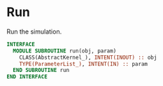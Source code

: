 # Run

Run the simulation.

```fortran
INTERFACE
  MODULE SUBROUTINE run(obj, param)
    CLASS(AbstractKernel_), INTENT(INOUT) :: obj
    TYPE(ParameterList_), INTENT(IN) :: param
  END SUBROUTINE run
END INTERFACE
```
